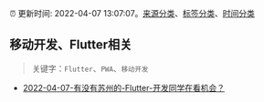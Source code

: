 :alarm_clock: 更新时间: 2022-04-07 13:07:07。[来源分类](../README.md)、[标签分类](../TAGS.md)、[时间分类](../TIMELINE.md)

## 移动开发、Flutter相关


> 关键字：`Flutter`、`PWA`、`移动开发`



- [2022-04-07-有没有苏州的-Flutter-开发同学在看机会？](https://www.v2ex.com/t/845538) 